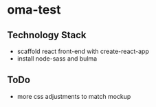 # oma-test

## Technology Stack

- scaffold react front-end with create-react-app
- install node-sass and bulma

## ToDo

- more css adjustments to match mockup

